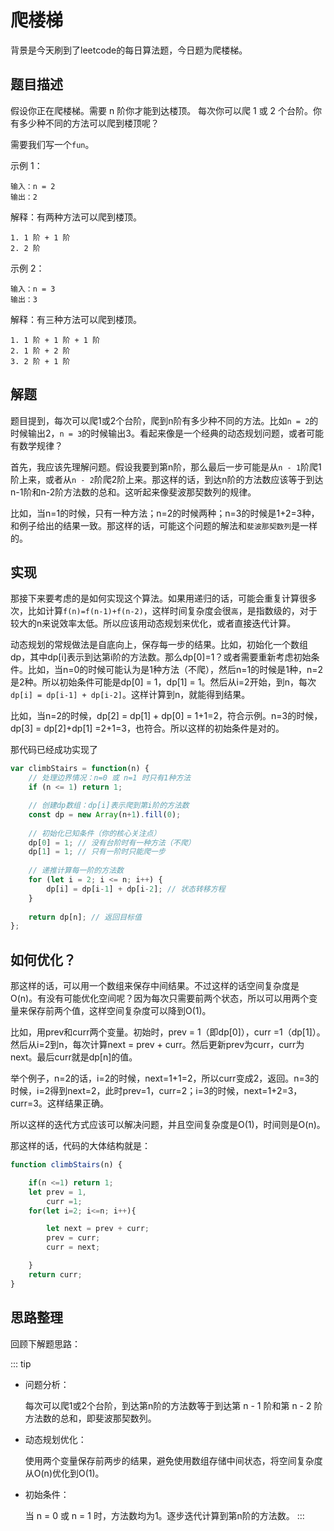 # 爬楼梯

  背景是今天刷到了leetcode的每日算法题，今日题为爬楼梯。

## 题目描述

假设你正在爬楼梯。需要 n 阶你才能到达楼顶。
每次你可以爬 1 或 2 个台阶。你有多少种不同的方法可以爬到楼顶呢？

需要我们写一个`fun`。

示例 1：

```
输入：n = 2
输出：2
```

解释：有两种方法可以爬到楼顶。

```
1. 1 阶 + 1 阶
2. 2 阶
```

示例 2：

```
输入：n = 3
输出：3
```

解释：有三种方法可以爬到楼顶。

```
1. 1 阶 + 1 阶 + 1 阶
2. 1 阶 + 2 阶
3. 2 阶 + 1 阶
```

## 解题

题目提到，每次可以爬1或2个台阶，爬到n阶有多少种不同的方法。比如`n = 2`的时候输出2，`n = 3`的时候输出3。看起来像是一个经典的动态规划问题，或者可能有数学规律？

首先，我应该先理解问题。假设我要到第n阶，那么最后一步可能是从`n - 1`阶爬1阶上来，或者从`n - 2`阶爬2阶上来。那这样的话，到达n阶的方法数应该等于到达n-1阶和n-2阶方法数的总和。这听起来像斐波那契数列的规律。

比如，当n=1的时候，只有一种方法；n=2的时候两种；n=3的时候是1+2=3种，和例子给出的结果一致。那这样的话，可能这个问题的解法和`斐波那契数列`是一样的。

## 实现

那接下来要考虑的是如何实现这个算法。如果用递归的话，可能会重复计算很多次，比如计算`f(n)=f(n-1)+f(n-2)`，这样时间复杂度会很`高`，是指数级的，对于较大的n来说效率太低。所以应该用动态规划来优化，或者直接迭代计算。

动态规划的常规做法是自底向上，保存每一步的结果。比如，初始化一个数组dp，其中dp[i]表示到达第i阶的方法数。那么dp[0]=1？或者需要重新考虑初始条件。比如，当n=0的时候可能认为是1种方法（不爬），然后n=1的时候是1种，n=2是2种。所以初始条件可能是dp[0] = 1，dp[1] = 1。然后从i=2开始，到n，每次`dp[i] = dp[i-1] + dp[i-2]`。这样计算到n，就能得到结果。

比如，当n=2的时候，dp[2] = dp[1] + dp[0] = 1+1=2，符合示例。n=3的时候，dp[3] = dp[2]+dp[1] =2+1=3，也符合。所以这样的初始条件是对的。

那代码已经成功实现了

```js
var climbStairs = function(n) {
    // 处理边界情况：n=0 或 n=1 时只有1种方法
    if (n <= 1) return 1;

    // 创建dp数组：dp[i]表示爬到第i阶的方法数
    const dp = new Array(n+1).fill(0);
    
    // 初始化已知条件（你的核心关注点）
    dp[0] = 1; // 没有台阶时有一种方法（不爬）
    dp[1] = 1; // 只有一阶时只能爬一步
    
    // 递推计算每一阶的方法数
    for (let i = 2; i <= n; i++) {
        dp[i] = dp[i-1] + dp[i-2]; // 状态转移方程
    }
    
    return dp[n]; // 返回目标值
};
```

## 如何优化？

那这样的话，可以用一个数组来保存中间结果。不过这样的话空间复杂度是O(n)。有没有可能优化空间呢？因为每次只需要前两个状态，所以可以用两个变量来保存前两个值，这样空间复杂度可以降到O(1)。

比如，用prev和curr两个变量。初始时，prev = 1（即dp[0]），curr =1（dp[1]）。然后从i=2到n，每次计算next = prev + curr。然后更新prev为curr，curr为next。最后curr就是dp[n]的值。

举个例子，n=2的话，i=2的时候，next=1+1=2，所以curr变成2，返回。n=3的时候，i=2得到next=2，此时prev=1，curr=2；i=3的时候，next=1+2=3，curr=3。这样结果正确。

所以这样的迭代方式应该可以解决问题，并且空间复杂度是O(1)，时间则是O(n)。

那这样的话，代码的大体结构就是：

```js
function climbStairs(n) {

    if(n <=1) return 1;
    let prev = 1, 
        curr =1;
    for(let i=2; i<=n; i++){

        let next = prev + curr;
        prev = curr;
        curr = next;

    }
    return curr;
}
```

## 思路整理

回顾下解题思路：

::: tip

- 问题分析：

   每次可以爬1或2个台阶，到达第n阶的方法数等于到达第 n - 1 阶和第 n - 2 阶方法数的总和，即斐波那契数列。

- 动态规划优化：

   使用两个变量保存前两步的结果，避免使用数组存储中间状态，将空间复杂度从O(n)优化到O(1)。

- 初始条件：

   当 n = 0 或 n = 1 时，方法数均为1。逐步迭代计算到第n阶的方法数。
:::
